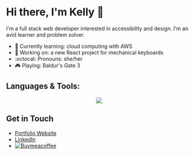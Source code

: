 # Hi there, I'm Kelly 👋

I'm a full stack web developer interested in accessibility and design.  I'm an avid learner and problem solver.

- 🌱 Currently learning: cloud computing with AWS
- 🔧 Working on: a new React project for mechanical keyboards
- :octocat: Pronouns: she/her
- 🎮 Playing: Baldur's Gate 3

## Languages & Tools:
<p align="center">
  <a href=https://skillicons.dev">
    <img src="https://skillicons.dev/icons?i=html,css,js,express,nodejs,react,mongodb,bootstrap,aws,netlify,npm,github,vscode" />
  </a>
</p>

## Get in Touch
- [Portfolio Website](https://kellys.dev)
- [LinkedIn](https://www.linkedin.com/in/kellysdev/)
- [![Buymeacoffee](https://badgen.net/badge/icon/buymeacoffee?icon=buymeacoffee&label)](https://https://www.buymeacoffee.com/kellysdev)
